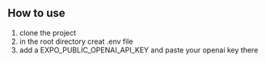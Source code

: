 ## How to use
1. clone the project
2. in the root directory creat .env file
3. add a EXPO_PUBLIC_OPENAI_API_KEY and paste your openai key there
